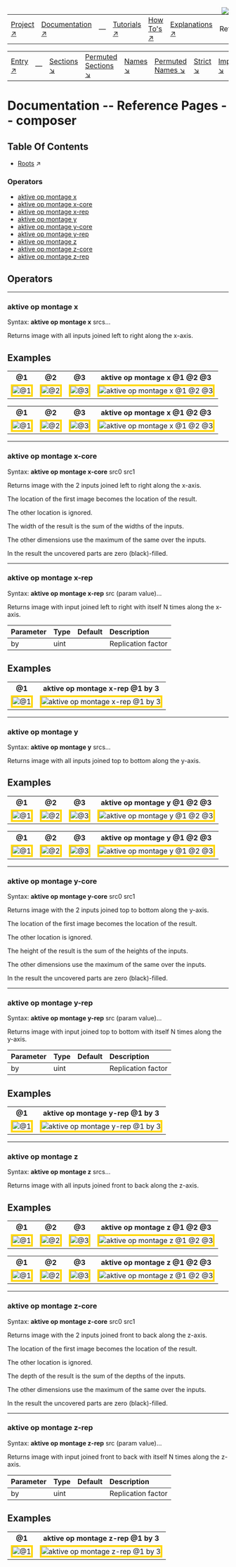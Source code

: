 <img src='../assets/aktive-logo-128.png' style='float:right;'>

||||||||
|---|---|---|---|---|---|---|
|[Project ↗](../../README.md)|[Documentation ↗](../index.md)|&mdash;|[Tutorials ↗](../tutorials.md)|[How To's ↗](../howtos.md)|[Explanations ↗](../explanations.md)|References|

|||||||||
|---|---|---|---|---|---|---|---|
|[Entry ↗](index.md)|&mdash;|[Sections ↘](bysection.md)|[Permuted Sections ↘](bypsection.md)|[Names ↘](byname.md)|[Permuted Names ↘](bypname.md)|[Strict ↘](strict.md)|[Implementations ↘](bylang.md)|

# Documentation -- Reference Pages -- composer

## Table Of Contents

  - [Roots](bysection.md) ↗


### Operators

 - [aktive op montage x](#op_montage_x)
 - [aktive op montage x-core](#op_montage_x_core)
 - [aktive op montage x-rep](#op_montage_x_rep)
 - [aktive op montage y](#op_montage_y)
 - [aktive op montage y-core](#op_montage_y_core)
 - [aktive op montage y-rep](#op_montage_y_rep)
 - [aktive op montage z](#op_montage_z)
 - [aktive op montage z-core](#op_montage_z_core)
 - [aktive op montage z-rep](#op_montage_z_rep)

## Operators

---
### <a name='op_montage_x'></a> aktive op montage x

Syntax: __aktive op montage x__ srcs...

Returns image with all inputs joined left to right along the x-axis.


## Examples

<table><tr><th>@1</th><th>@2</th><th>@3</th><th>aktive op montage x @1 @2 @3</th></tr>
<tr><td valign='top'><img src='example-00210.gif' alt='@1' style='border:4px solid gold'></td><td valign='top'><img src='example-00211.gif' alt='@2' style='border:4px solid gold'></td><td valign='top'><img src='example-00212.gif' alt='@3' style='border:4px solid gold'></td><td valign='top'><img src='example-00213.gif' alt='aktive op montage x @1 @2 @3' style='border:4px solid gold'></td></tr></table>

<table><tr><th>@1</th><th>@2</th><th>@3</th><th>aktive op montage x @1 @2 @3</th></tr>
<tr><td valign='top'><img src='example-00214.gif' alt='@1' style='border:4px solid gold'></td><td valign='top'><img src='example-00215.gif' alt='@2' style='border:4px solid gold'></td><td valign='top'><img src='example-00216.gif' alt='@3' style='border:4px solid gold'></td><td valign='top'><img src='example-00217.gif' alt='aktive op montage x @1 @2 @3' style='border:4px solid gold'></td></tr></table>


---
### <a name='op_montage_x_core'></a> aktive op montage x-core

Syntax: __aktive op montage x-core__ src0 src1

Returns image with the 2 inputs joined left to right along the x-axis.

The location of the first image becomes the location of the result.

The other location is ignored.

The width of the result is the sum of the widths of the inputs.

The other dimensions use the maximum of the same over the inputs.

In the result the uncovered parts are zero (black)-filled.


---
### <a name='op_montage_x_rep'></a> aktive op montage x-rep

Syntax: __aktive op montage x-rep__ src (param value)...

Returns image with input joined left to right with itself N times along the x-axis.

|Parameter|Type|Default|Description|
|:---|:---|:---|:---|
|by|uint||Replication factor|

## Examples

<table><tr><th>@1</th><th>aktive op montage x-rep @1 by 3</th></tr>
<tr><td valign='top'><img src='example-00218.gif' alt='@1' style='border:4px solid gold'></td><td valign='top'><img src='example-00219.gif' alt='aktive op montage x-rep @1 by 3' style='border:4px solid gold'></td></tr></table>


---
### <a name='op_montage_y'></a> aktive op montage y

Syntax: __aktive op montage y__ srcs...

Returns image with all inputs joined top to bottom along the y-axis.


## Examples

<table><tr><th>@1</th><th>@2</th><th>@3</th><th>aktive op montage y @1 @2 @3</th></tr>
<tr><td valign='top'><img src='example-00220.gif' alt='@1' style='border:4px solid gold'></td><td valign='top'><img src='example-00221.gif' alt='@2' style='border:4px solid gold'></td><td valign='top'><img src='example-00222.gif' alt='@3' style='border:4px solid gold'></td><td valign='top'><img src='example-00223.gif' alt='aktive op montage y @1 @2 @3' style='border:4px solid gold'></td></tr></table>

<table><tr><th>@1</th><th>@2</th><th>@3</th><th>aktive op montage y @1 @2 @3</th></tr>
<tr><td valign='top'><img src='example-00224.gif' alt='@1' style='border:4px solid gold'></td><td valign='top'><img src='example-00225.gif' alt='@2' style='border:4px solid gold'></td><td valign='top'><img src='example-00226.gif' alt='@3' style='border:4px solid gold'></td><td valign='top'><img src='example-00227.gif' alt='aktive op montage y @1 @2 @3' style='border:4px solid gold'></td></tr></table>


---
### <a name='op_montage_y_core'></a> aktive op montage y-core

Syntax: __aktive op montage y-core__ src0 src1

Returns image with the 2 inputs joined top to bottom along the y-axis.

The location of the first image becomes the location of the result.

The other location is ignored.

The height of the result is the sum of the heights of the inputs.

The other dimensions use the maximum of the same over the inputs.

In the result the uncovered parts are zero (black)-filled.


---
### <a name='op_montage_y_rep'></a> aktive op montage y-rep

Syntax: __aktive op montage y-rep__ src (param value)...

Returns image with input joined top to bottom with itself N times along the y-axis.

|Parameter|Type|Default|Description|
|:---|:---|:---|:---|
|by|uint||Replication factor|

## Examples

<table><tr><th>@1</th><th>aktive op montage y-rep @1 by 3</th></tr>
<tr><td valign='top'><img src='example-00228.gif' alt='@1' style='border:4px solid gold'></td><td valign='top'><img src='example-00229.gif' alt='aktive op montage y-rep @1 by 3' style='border:4px solid gold'></td></tr></table>


---
### <a name='op_montage_z'></a> aktive op montage z

Syntax: __aktive op montage z__ srcs...

Returns image with all inputs joined front to back along the z-axis.


## Examples

<table><tr><th>@1</th><th>@2</th><th>@3</th><th>aktive op montage z @1 @2 @3</th></tr>
<tr><td valign='top'><img src='example-00230.gif' alt='@1' style='border:4px solid gold'></td><td valign='top'><img src='example-00231.gif' alt='@2' style='border:4px solid gold'></td><td valign='top'><img src='example-00232.gif' alt='@3' style='border:4px solid gold'></td><td valign='top'><img src='example-00233.gif' alt='aktive op montage z @1 @2 @3' style='border:4px solid gold'></td></tr></table>

<table><tr><th>@1</th><th>@2</th><th>@3</th><th>aktive op montage z @1 @2 @3</th></tr>
<tr><td valign='top'><img src='example-00234.gif' alt='@1' style='border:4px solid gold'></td><td valign='top'><img src='example-00235.gif' alt='@2' style='border:4px solid gold'></td><td valign='top'><img src='example-00236.gif' alt='@3' style='border:4px solid gold'></td><td valign='top'><img src='example-00237.gif' alt='aktive op montage z @1 @2 @3' style='border:4px solid gold'></td></tr></table>


---
### <a name='op_montage_z_core'></a> aktive op montage z-core

Syntax: __aktive op montage z-core__ src0 src1

Returns image with the 2 inputs joined front to back along the z-axis.

The location of the first image becomes the location of the result.

The other location is ignored.

The depth of the result is the sum of the depths of the inputs.

The other dimensions use the maximum of the same over the inputs.

In the result the uncovered parts are zero (black)-filled.


---
### <a name='op_montage_z_rep'></a> aktive op montage z-rep

Syntax: __aktive op montage z-rep__ src (param value)...

Returns image with input joined front to back with itself N times along the z-axis.

|Parameter|Type|Default|Description|
|:---|:---|:---|:---|
|by|uint||Replication factor|

## Examples

<table><tr><th>@1</th><th>aktive op montage z-rep @1 by 3</th></tr>
<tr><td valign='top'><img src='example-00238.gif' alt='@1' style='border:4px solid gold'></td><td valign='top'><img src='example-00239.gif' alt='aktive op montage z-rep @1 by 3' style='border:4px solid gold'></td></tr></table>


